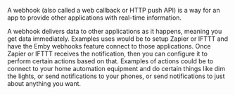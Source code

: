 A webhook (also called a web callback or HTTP push API) is a way for an app to provide other applications with real-time information. 

A webhook delivers data to other applications as it happens, meaning you get data immediately. Examples uses would be to setup Zapier or IFTTT and have the Emby webhooks feature connect to those applications. Once Zapier or IFTTT receives the notification, then you can configure it to perform certain actions based on that. Examples of actions could be to connect to your home automation equipment and do certain things like dim the lights, or send notifications to your phones, or send notifications to just about anything you want.